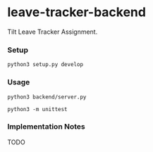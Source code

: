 # leave-tracker-backend

Tilt Leave Tracker Assignment.

### Setup

```
python3 setup.py develop
```

### Usage

```
python3 backend/server.py
```

```
python3 -m unittest
```

### Implementation Notes

TODO
